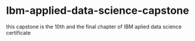 # Ibm-applied-data-science-capstone
this  capstone is the 10th and the final chapter of IBM aplied data science certificate
